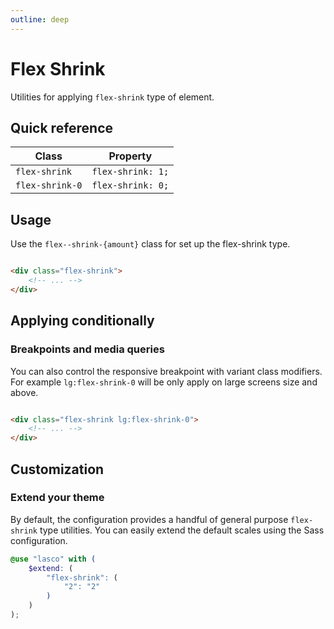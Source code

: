 ```yaml
---
outline: deep
---
```


# Flex Shrink

Utilities for applying `flex-shrink` type of element.

## Quick reference

| Class           | Property          |
|-----------------|-------------------|
| `flex-shrink`   | `flex-shrink: 1;` |
| `flex-shrink-0` | `flex-shrink: 0;` |

## Usage

Use the `flex--shrink-{amount}` class for set up the flex-shrink type.

```html

<div class="flex-shrink">
    <!-- ... -->
</div>
```

## Applying conditionally

### Breakpoints and media queries

You can also control the responsive breakpoint with variant class modifiers. For example `lg:flex-shrink-0` will be only
apply on large screens size and above.

```html

<div class="flex-shrink lg:flex-shrink-0">
    <!-- ... -->
</div>
```

## Customization

### Extend your theme

By default, the configuration provides a handful of general purpose `flex-shrink` type utilities. You can easily extend
the default scales using the Sass configuration.

```scss
@use "lasco" with (
    $extend: (
        "flex-shrink": (
            "2": "2"
        )
    )
);
```
